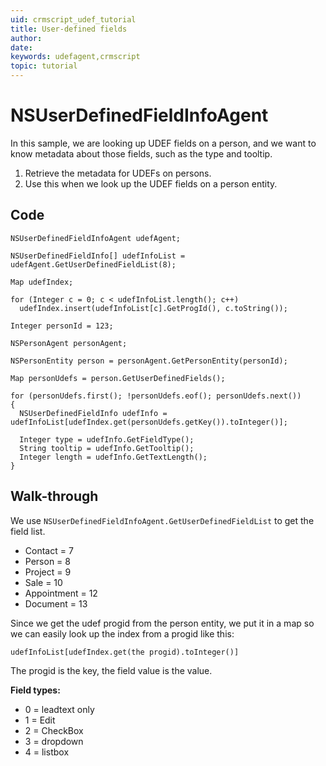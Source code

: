 ```yaml
---
uid: crmscript_udef_tutorial
title: User-defined fields
author:
date:
keywords: udefagent,crmscript
topic: tutorial
---
```


# NSUserDefinedFieldInfoAgent

In this sample, we are looking up UDEF fields on a person, and we want to know metadata about those fields, such as the type and tooltip.

1. Retrieve the metadata for UDEFs on persons.
2. Use this when we look up the UDEF fields on a person entity.

## Code

```crmscript!
NSUserDefinedFieldInfoAgent udefAgent;

NSUserDefinedFieldInfo[] udefInfoList = udefAgent.GetUserDefinedFieldList(8);

Map udefIndex;

for (Integer c = 0; c < udefInfoList.length(); c++)
  udefIndex.insert(udefInfoList[c].GetProgId(), c.toString());

Integer personId = 123;

NSPersonAgent personAgent;

NSPersonEntity person = personAgent.GetPersonEntity(personId);

Map personUdefs = person.GetUserDefinedFields();

for (personUdefs.first(); !personUdefs.eof(); personUdefs.next())
{
  NSUserDefinedFieldInfo udefInfo = udefInfoList[udefIndex.get(personUdefs.getKey()).toInteger()];

  Integer type = udefInfo.GetFieldType();
  String tooltip = udefInfo.GetTooltip();
  Integer length = udefInfo.GetTextLength();
}
```

## Walk-through

We use `NSUserDefinedFieldInfoAgent.GetUserDefinedFieldList` to get the field list.

* Contact = 7
* Person = 8
* Project = 9
* Sale = 10
* Appointment = 12
* Document = 13

Since we get the udef progid from the person entity, we put it in a map so we can easily look up the index from a progid like this:

```crmscript
udefInfoList[udefIndex.get(the progid).toInteger()]
```

The progid is the key, the field value is the value.

**Field types:**

* 0 = leadtext only
* 1 = Edit
* 2 = CheckBox
* 3 = dropdown
* 4 = listbox
